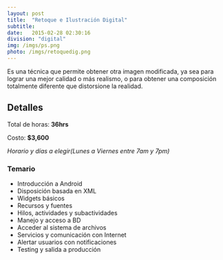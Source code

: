 ```yaml
---
layout: post
title:  "Retoque e Ilustración Digital"
subtitle:
date:   2015-02-28 02:30:16
division: "digital"
img: /imgs/ps.png
photo: /imgs/retoquedig.png
---
```

Es una técnica que permite obtener otra imagen modificada, ya sea para lograr una mejor calidad o más realismo, o para obtener una composición totalmente diferente que distorsione la realidad. 

## Detalles
Total de horas: **36hrs**

Costo: **$3,600**

*Horario y días a elegir(Lunes a Viernes entre 7am y 7pm)*

### Temario
- Introducción a Android
- Disposición basada en XML
- Widgets básicos
- Recursos y fuentes
- Hilos, actividades y subactividades
- Manejo y acceso a BD
- Acceder al sistema de archivos
- Servicios y comunicación con Internet
- Alertar usuarios con notificaciones
- Testing y salida a producción